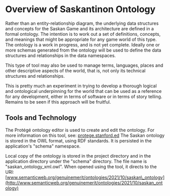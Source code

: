 # Overview of Saskantinon Ontology

Rather than an entity-relationship diagram, the underlying data structures and concepts for the Saskan Game and its architecture are defined in a formal ontology. The intention is to work out a set of definitions, concepts, and meanings that might be appropriate for any game world of this type. The ontology is a work in progress, and is not yet complete.
 Ideally one or more schemas generated from the ontology will be used to define the data structures and relationships in the data namespaces.

This type of tool may also be used to manage terms, languages, places and other descriptive aspects of the world, that is, not only its technical structures and relationships. 

This is pretty much an experiment in trying to develop a thorough logical and ontological underpinning for the world that can be used as a reference for any development, either in terms of software or in terms of story telling. Remains to be seen if this approach will be fruitful.


## Tools and Technology

The Protégé ontology editor is used to create and edit the ontology. For more information on this tool, see: [protege.stanford.ed](https://protege.stanford.ed) The Saskan ontology is stored in the OWL format, using RDF standards. It is persisted in the application's "schema" namespace.

Local copy of the ontology is stored in the project directory and in the application directory under the "schema" directory. The file name is "saskan\_ontology\_xml.owl". When opened using the tool, it directs to the URI: [www.semanticweb.org/genuinemerit/ontologies/2021/10/saskan\_ontology](http://www.semanticweb.org/genuinemerit/ontologies/2021/10/saskan_ontology)
